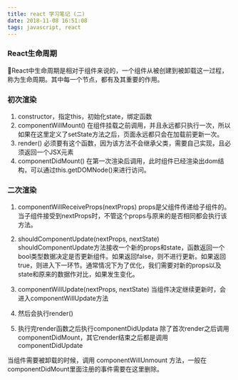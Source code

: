 ```yaml
---
title: react 学习笔记 (二)
date: 2018-11-08 16:51:08
tags: javascript, react
---
```


### React生命周期

<!-- more -->

React中生命周期是相对于组件来说的，一个组件从被创建到被卸载这一过程，称为生命周期。其中每一个节点，都有及其重要的作用。

### 初次渲染

1. constructor，指定this，初始化state，绑定函数
2. componentWillMount()
在组件挂载之前调用，并且永远都只执行一次，所以如果在这里定义了setState方法之后，页面永远都只会在加载前更新一次。
3. render()
必须要有这个函数，因为该方法不会继承父类，需要自己实现，且必须返回一个JSX元素
4. componentDidMount()
在第一次渲染后调用，此时组件已经渲染出dom结构，可以通过this.getDOMNode()来进行访问。 

### 二次渲染
1. componentWillReceiveProps(nextProps)
props是父组件传递给子组件的。当子组件接受到nextProps时，不管这个props与原来的是否相同都会执行该方法。

2. shouldComponentUpdate(nextProps, nextState)
shouldComponentUpdate方法接收一个新的props和state，函数返回一个bool类型数据决定是否更新组件。如果返回false，则不进行更新。如果返回true，则进入下一环节。通常情况下为了优化，我们需要对新的props以及state和原来的数据作对比，如果发生变化。

3. componentWillUpdate(nextProps, nextState)
当组件决定继续更新时，会进入componentWillUpdate方法

4. 然后会执行render()

5. 执行完render函数之后执行componentDidUpdata
除了首次render之后调用componentDidMount，其它render结束之后都是调用componentDidUpdate

当组件需要被卸载的时候，调用 componentWillUnmount 方法，一般在componentDidMount里面注册的事件需要在这里删除。
